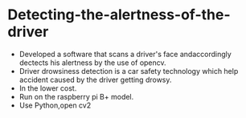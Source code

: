 # Detecting-the-alertness-of-the-driver
* Developed a software that scans a driver's face andaccordingly dectects his alertness by the use of opencv.
* Driver drowsiness detection is a car safety technology which help accident caused by the driver getting drowsy.
* In the lower cost.
* Run on the raspberry pi B+ model.
* Use Python,open cv2 
